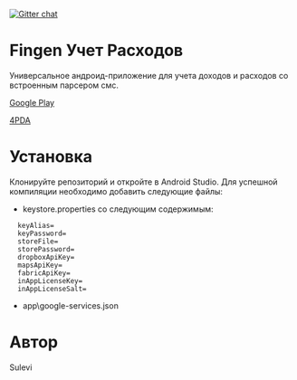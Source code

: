[![Gitter chat](https://badges.gitter.im/gitterHQ/gitter.png)](https://gitter.im/FingenDev/Development)

# Fingen Учет Расходов

Универсальное андроид-приложение для учета доходов и расходов со встроенным парсером смс.

[Google Play](https://play.google.com/store/apps/details?id=com.yoshione.fingen)

[4PDA](http://4pda.ru/forum/index.php?showtopic=715641)

# Установка

Клонируйте репозиторий и откройте в Android Studio. Для успешной компиляции необходимо добавить следующие файлы:
- keystore.properties со следующим содержимым:

```
  keyAlias=  
  keyPassword=  
  storeFile=  
  storePassword=  
  dropboxApiKey=  
  mapsApiKey=  
  fabricApiKey=  
  inAppLicenseKey=  
  inAppLicenseSalt=
```
  
- app\google-services.json

# Автор

Sulevi
